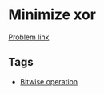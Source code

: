 # Minimize xor

[Problem link](https://leetcode.com/problems/minimize-xor/)

## Tags

* [Bitwise operation](/README.md#Bitwise_operation)
